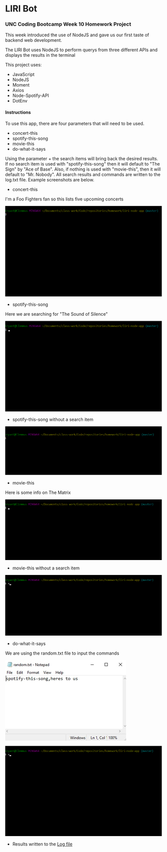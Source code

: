 # LIRI Bot

### UNC Coding Bootcamp Week 10 Homework Project


This week introduced the use of NodeJS and gave us our first taste of backend web development.  

The LIRI Bot uses NodeJS to perform querys from three different APIs and displays the results in the terminal

This project uses:

* JavaScript
* NodeJS
* Moment
* Axios
* Node-Spotify-API
* DotEnv

#### Instructions

To use this app, there are four parameters that will need to be used.

- concert-this
- spotify-this-song
- movie-this
- do-what-it-says

Using the parameter + the search items will bring back the desired results.  If no search item is used with "spotify-this-song" then it will default to "The Sign" by "Ace of Base".  Also, if nothing is used with "movie-this", then it will default to "Mr. Nobody".  All search results and commands are written to the log.txt file.  Example screenshots are below.

* concert-this

I'm a Foo Fighters fan so this lists five upcoming concerts

![concert-this](/images/concert-this.gif)

* spotify-this-song

Here we are searching for "The Sound of Silence"

![spotify-this-song](/images/spotify-this-song.gif)

* spotify-this-song without a search item

![spotify-without-search](/images/spotify-this-song-the-sign.gif)

* movie-this

Here is some info on The Matrix

![movie-this](/images/movie-this.gif)

* movie-this without a search item

![movie-without-search](/images/movie-this-nobody.gif)

* do-what-it-says

We are using the random.txt file to input the commands

![random](/images/random.jpg)

![do-what-it-says](/images/do-what-it-says.gif)

* Results written to the [Log file](/log.txt)

